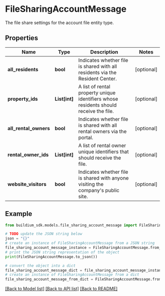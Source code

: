 # FileSharingAccountMessage

The file share settings for the account file entity type.

## Properties

Name | Type | Description | Notes
------------ | ------------- | ------------- | -------------
**all_residents** | **bool** | Indicates whether file is shared with all residents via the Resident Center. | [optional] 
**property_ids** | **List[int]** | A list of rental property unique identifiers whose residents should receive the file. | [optional] 
**all_rental_owners** | **bool** | Indicates whether file is shared with all rental owners via the portal. | [optional] 
**rental_owner_ids** | **List[int]** | A list of rental owner unique identifiers that should receive the file. | [optional] 
**website_visitors** | **bool** | Indicates whether file is shared with anyone visiting the company&#39;s public site. | [optional] 

## Example

```python
from buildium_sdk.models.file_sharing_account_message import FileSharingAccountMessage

# TODO update the JSON string below
json = "{}"
# create an instance of FileSharingAccountMessage from a JSON string
file_sharing_account_message_instance = FileSharingAccountMessage.from_json(json)
# print the JSON string representation of the object
print(FileSharingAccountMessage.to_json())

# convert the object into a dict
file_sharing_account_message_dict = file_sharing_account_message_instance.to_dict()
# create an instance of FileSharingAccountMessage from a dict
file_sharing_account_message_from_dict = FileSharingAccountMessage.from_dict(file_sharing_account_message_dict)
```
[[Back to Model list]](../README.md#documentation-for-models) [[Back to API list]](../README.md#documentation-for-api-endpoints) [[Back to README]](../README.md)


